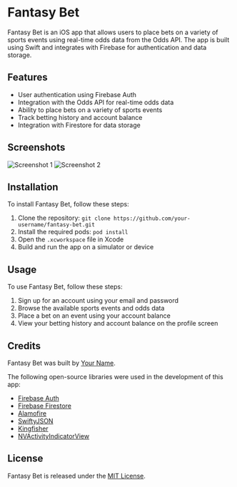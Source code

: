 # Fantasy Bet

Fantasy Bet is an iOS app that allows users to place bets on a variety of sports events using real-time odds data from the Odds API. The app is built using Swift and integrates with Firebase for authentication and data storage.

## Features

- User authentication using Firebase Auth
- Integration with the Odds API for real-time odds data
- Ability to place bets on a variety of sports events
- Track betting history and account balance
- Integration with Firestore for data storage

## Screenshots

![Screenshot 1](screenshots/screenshot1.png)
![Screenshot 2](screenshots/screenshot2.png)

## Installation

To install Fantasy Bet, follow these steps:

1. Clone the repository: `git clone https://github.com/your-username/fantasy-bet.git`
2. Install the required pods: `pod install`
3. Open the `.xcworkspace` file in Xcode
4. Build and run the app on a simulator or device

## Usage

To use Fantasy Bet, follow these steps:

1. Sign up for an account using your email and password
2. Browse the available sports events and odds data
3. Place a bet on an event using your account balance
4. View your betting history and account balance on the profile screen

## Credits

Fantasy Bet was built by [Your Name](https://github.com/your-username).

The following open-source libraries were used in the development of this app:

- [Firebase Auth](https://firebase.google.com/docs/auth)
- [Firebase Firestore](https://firebase.google.com/docs/firestore)
- [Alamofire](https://github.com/Alamofire/Alamofire)
- [SwiftyJSON](https://github.com/SwiftyJSON/SwiftyJSON)
- [Kingfisher](https://github.com/onevcat/Kingfisher)
- [NVActivityIndicatorView](https://github.com/ninjaprox/NVActivityIndicatorView)

## License

Fantasy Bet is released under the [MIT License](LICENSE).
